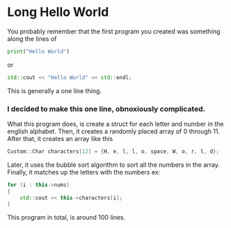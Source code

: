 # Long Hello World

You probably remember that the first program you created was something along the lines of
```python
print("Hello World")
```
or
```cpp
std::cout << "Hello World" << std::endl;
```
This is generally a one line thing.
### I decided to make this one line, obnoxiously complicated.
What this program does, is create a struct for each letter and number in the english alphabet.
Then, it creates a randomly placed array of 0 through 11.
After that, it creates an array like this
```cpp
Custom::Char characters[12] = {H, e, l, l, o, space, W, o, r, l, d};
```
Later, it uses the bubble sort algorithm to sort all the numbers in the array.
Finally, it matches up the letters with the numbers
ex:
```cpp
for (i : this->nums)
{
    std::cout << this->characters[i]; 
}
```
This program in total, is around 100 lines.
